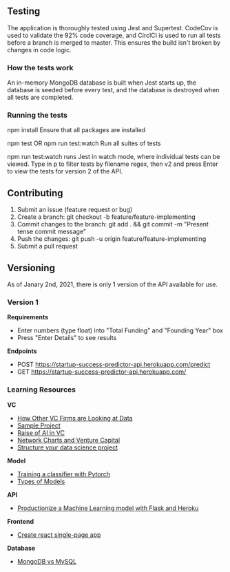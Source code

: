 ## Testing
The application is thoroughly tested using Jest and Supertest.
CodeCov is used to validate the 92% code coverage, and CirclCI is used to run all tests before a branch is merged to master.
This ensures the build isn't broken by changes in code logic.

### How the tests work
An in-memory MongoDB database is built when Jest starts up, the database is seeded before every test, and the database is destroyed when all tests are completed.

### Running the tests
npm install
Ensure that all packages are installed

npm test OR npm run test:watch
Run all suites of tests

npm run test:watch runs Jest in watch mode, where individual tests can be viewed. Type in p to filter tests by filename regex, then v2 and press Enter to view the tests for version 2 of the API.

## Contributing
1. Submit an issue (feature request or bug)
2. Create a branch: git checkout -b feature/feature-implementing
3. Commit changes to the branch: git add . && git commit -m "Present tense commit message"
4. Push the changes: git push -u origin feature/feature-implementing
5. Submit a pull request

## Versioning
As of Janary 2nd, 2021, there is only 1 version of the API available for use.

### Version 1
**Requirements**
- Enter numbers (type float) into "Total Funding" and "Founding Year" box
- Press "Enter Details" to see results

**Endpoints**
- POST https://startup-success-predictor-api.herokuapp.com/predict
- GET https://startup-success-predictor-api.herokuapp.com/

### Learning Resources
**VC**
- [How Other VC Firms are Looking at Data](https://medium.com/hackernoon/winning-by-eating-their-own-dogs-food-83-venture-capital-firms-using-data-ai-proprietary-da92b81b85ef)
- [Sample Project](https://github.com/PlayingNumbers/ds_salary_proj)
- [Raise of AI in VC](https://outsideinsight.com/insights/the-growing-focus-on-artificial-intelligence-in-venture-capital/)
- [Network Charts and Venture Capital](https://towardsdatascience.com/data-science-in-venture-capital-8c13ec0c8458)
- [Structure your data science project](https://www.youtube.com/watch?v=MpF9HENQjDo)

**Model**
- [Training a classifier with Pytorch](https://www.kaggle.com/danieldagnino/training-a-classifier-with-pytorch)
- [Types of Models](https://www.logianalytics.com/predictive-analytics/predictive-algorithms-and-models/)

**API**
- [Productionize a Machine Learning model with Flask and Heroku](https://towardsdatascience.com/productionize-a-machine-learning-model-with-flask-and-heroku-8201260503d2)

**Frontend**
- [Create react single-page app](https://reactjs.org/docs/create-a-new-react-app.html)

**Database**
- [MongoDB vs MySQL](https://www.mongodb.com/compare/mongodb-mysql#:~:text=MySQL%20is%20a%20relational%20database,(SQL)%20for%20database%20access.&text=MongoDB%20is%20a%20NoSQL%20database,data%20as%20JSON%2Dlike%20documents)
